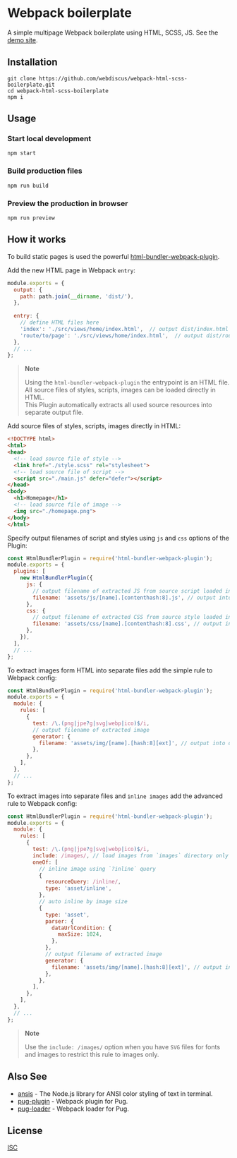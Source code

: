# Webpack boilerplate
A simple multipage Webpack boilerplate using HTML, SCSS, JS.
See the [demo site](https://webdiscus.github.io/webpack-html-scss-boilerplate/index.html).

## Installation

```
git clone https://github.com/webdiscus/webpack-html-scss-boilerplate.git
cd webpack-html-scss-boilerplate
npm i
```

## Usage

### Start local development
```
npm start
```

### Build production files
```
npm run build
```

### Preview the production in browser 
```
npm run preview
```

## How it works

To build static pages is used the powerful [html-bundler-webpack-plugin](https://github.com/webdiscus/html-bundler-webpack-plugin).

Add the new HTML page in Webpack `entry`:
```js
module.exports = {
  output: {
    path: path.join(__dirname, 'dist/'),
  },
  
  entry: {
    // define HTML files here
    'index': './src/views/home/index.html',  // output dist/index.html
    'route/to/page': './src/views/home/index.html',  // output dist/route/to/page.html
  },
  // ...
};
```

> **Note**
> 
> Using the `html-bundler-webpack-plugin` the entrypoint is an HTML file.\
> All source files of styles, scripts, images can be loaded directly in HTML.\
> This Plugin automatically extracts all used source resources into separate output file.

Add source files of styles, scripts, images directly in HTML:
```html
<!DOCTYPE html>
<html>
<head>
  <!-- load source file of style -->
  <link href="./style.scss" rel="stylesheet">
  <!-- load source file of script -->
  <script src="./main.js" defer="defer"></script>
</head>
<body>
  <h1>Homepage</h1>
  <!-- load source file of image -->
  <img src="./homepage.png">
</body>
</html>
```

Specify output filenames of script and styles using `js` and `css` options of the Plugin:
```js
const HtmlBundlerPlugin = require('html-bundler-webpack-plugin');
module.exports = {
  plugins: [
    new HtmlBundlerPlugin({
      js: {
        // output filename of extracted JS from source script loaded in HTML via `<script>` tag
        filename: 'assets/js/[name].[contenthash:8].js', // output into dist/assets/js/ directory
      },
      css: {
        // output filename of extracted CSS from source style loaded in HTML via `<link>` tag
        filename: 'assets/css/[name].[contenthash:8].css', // output into dist/assets/css/ directory
      },
    }),
  ],
  // ...
};
```

To extract images form HTML into separate files add the simple rule to Webpack config:
```js
const HtmlBundlerPlugin = require('html-bundler-webpack-plugin');
module.exports = {
  module: {
    rules: [
      {
        test: /\.(png|jpe?g|svg|webp|ico)$/i,
        // output filename of extracted image
        generator: {
          filename: 'assets/img/[name].[hash:8][ext]', // output into dist/assets/img/ directory
        },
      },
    ],
  },
  // ...
};
```

To extract images into separate files and `inline images` add the advanced rule to Webpack config:
```js
const HtmlBundlerPlugin = require('html-bundler-webpack-plugin');
module.exports = {
  module: {
    rules: [
      {
        test: /\.(png|jpe?g|svg|webp|ico)$/i,
        include: /images/, // load images from `images` directory only
        oneOf: [
          // inline image using `?inline` query
          {
            resourceQuery: /inline/,
            type: 'asset/inline',
          },
          // auto inline by image size
          {
            type: 'asset',
            parser: {
              dataUrlCondition: {
                maxSize: 1024,
              },
            },
            // output filename of extracted image
            generator: {
              filename: 'assets/img/[name].[hash:8][ext]', // output into dist/assets/img/ directory
            },
          },
        ],
      },
    ],
  },
  // ...
};
```

> **Note**
>
> Use the `include: /images/` option when you have `SVG` files for fonts and images to restrict this rule to images only.


## Also See

- [ansis][ansis] - The Node.js library for ANSI color styling of text in terminal.
- [pug-plugin][pug-plugin] - Webpack plugin for Pug.
- [pug-loader][pug-loader] - Webpack loader for Pug.

## License

[ISC](https://github.com/webdiscus/pug-loader/blob/master/LICENSE)

[ansis]: https://github.com/webdiscus/ansis
[pug-plugin]: https://github.com/webdiscus/pug-plugin
[pug-loader]: https://github.com/webdiscus/pug-loader
[pug-filter-highlight]: https://webdiscus.github.io/pug-loader/pug-filters/highlight.html
[pug-filter-markdown]: https://webdiscus.github.io/pug-loader/pug-filters/markdown.html
